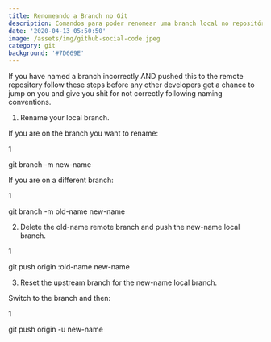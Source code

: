 ```yaml
---
title: Renomeando a Branch no Git
description: Comandos para poder renomear uma branch local no repositório git
date: '2020-04-13 05:50:50'
image: /assets/img/github-social-code.jpeg
category: git
background: '#7D669E'
---
```

If you have named a branch incorrectly AND pushed this to the remote repository follow these steps before any other developers get a chance to jump on you and give you shit for not correctly following naming conventions.



1. Rename your local branch.

If you are on the branch you want to rename:



1

git branch -m new-name

If you are on a different branch:



1

git branch -m old-name new-name

2. Delete the old-name remote branch and push the new-name local branch.



1

git push origin :old-name new-name

3. Reset the upstream branch for the new-name local branch.

Switch to the branch and then:



1

git push origin -u new-name
